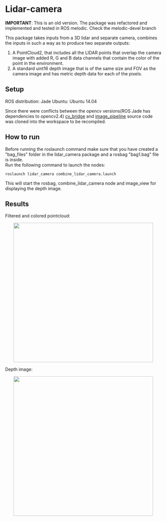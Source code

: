 # Lidar-camera

**IMPORTANT**: This is an old version. The package was refactored and implemented and tested in ROS melodic. Check the melodic-devel branch

This package takes inputs from a 3D lidar and separate camera, combines the inputs in such a way as to produce two separate outputs:
1. A PointCloud2, that includes all the LIDAR points that overlap the camera image with added R, G and B data channels that contain the color of the point in the environment.
2. A standard uint16 depth image that is of the same size and FOV as the camera image and has metric depth data for each of the pixels.

## Setup
ROS distribution: Jade
Ubuntu: Ubuntu 14.04

Since there were conflicts between the opencv versions(ROS Jade has dependencies to opencv2.4) [cv_bridge](https://github.com/ros-perception/vision_opencv) and [image_pipeline](https://github.com/ros-perception/image_pipeline) source code was cloned into the workspace to be recompiled. 

## How to run
Before running the roslaunch command make sure that you have created a "bag_files" folder in the lidar_camera package and a rosbag "bag1.bag" file is inside.  
Run the following command to launch the nodes:
```
roslaunch lidar_camera combine_lidar_camera.launch
```
This will start the rosbag, combine_lidar_camera node and image_view for displaying the depth image.

## Results

Filtered and colored pointcloud:

<p align="center">
  <img src="https://raw.githubusercontent.com/sumejko92/lidar-camera/jade-devel/results/rviz.png" width="450" /> 
</p>

Depth image:

<p align="center">
  <img src="https://raw.githubusercontent.com/sumejko92/lidar-camera/jade-devel/results/depth.png" width="450" /> 
</p>
